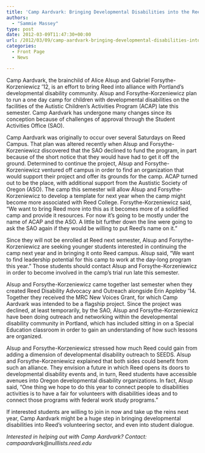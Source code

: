 ```yaml
---
title: 'Camp Aardvark: Bringing Developmental Disabilities into the Reed Arena'
authors: 
  - "Sammie Massey"
type: post
date: 2012-03-09T11:47:30+00:00
url: /2012/03/09/camp-aardvark-bringing-developmental-disabilities-into-the-reed-arena/
categories:
  - Front Page
  - News

---
```

Camp Aardvark, the brainchild of Alice Alsup and Gabriel Forsythe-Korzeniewicz &#8217;12, is an effort to bring Reed into alliance with Portland&#8217;s developmental disability community. Alsup and Forsythe-Korzeniewicz plan to run a one day camp for children with developmental disabilities on the facilities of the Autistic Children&#8217;s Activities Program (ACAP) late this semester. Camp Aardvark has undergone many changes since its conception because of challenges of approval through the Student Activities Office (SAO).

Camp Aardvark was originally to occur over several Saturdays on Reed Campus. That plan was altered recently when Alsup and Forsythe-Korzeniewicz discovered that the SAO declined to fund the program, in part because of the short notice that they would have had to get it off the ground. Determined to continue the project, Alsup and Forsythe-Korzeniewicz ventured off campus in order to find an organization that would support their project and offer its grounds for the camp. ACAP turned out to be the place, with additional support from the Austistic Society of Oregon (ASO). The camp this semester will allow Alsup and Forsythe-Korzeniewicz to develop a template for next year when the camp might become more associated with Reed College. Forsythe-Korzeniewicz said, &#8220;We want to bring Reed more into this as it becomes more of a solidified camp and provide it resources. For now it&#8217;s going to be mostly under the name of ACAP and the ASO. A little bit further down the line were going to ask the SAO again if they would be willing to put Reed&#8217;s name on it.&#8221;

Since they will not be enrolled at Reed next semester, Alsup and Forsythe-Korzeniewicz are seeking younger students interested in continuing the camp next year and in bringing it onto Reed campus. Alsup said, &#8220;We want to find leadership potential for this camp to work at the day-long program this year.&#8221; Those students should contact Alsup and Forsythe-Korzeniewicz in order to become involved in the camp&#8217;s trial run late this semester.

Alsup and Forsythe-Korzeniewicz came together last semester when they created Reed Disability Advocacy and Outreach alongside Erin Appleby &#8217;14. Together they received the MRC New Voices Grant, for which Camp Aardvark was intended to be a flagship project. Since the project was declined, at least temporarily, by the SAO, Alsup and Forsythe-Korzeniewicz have been doing outreach and networking within the developmental disability community in Portland, which has included sitting in on a Special Education classroom in order to gain an understanding of how such lessons are organized.

Alsup and Forsythe-Korzeniewicz stressed how much Reed could gain from adding a dimension of developmental disability outreach to SEEDS. Alsup and Forsythe-Korzeniewicz explained that both sides could benefit from such an alliance. They envision a future in which Reed opens its doors to developmental disability events and, in turn, Reed students have accessible avenues into Oregon developmental disability organizations. In fact, Alsup said, &#8220;One thing we hope to do this year to connect people to disabilities activities is to have a fair for volunteers with disabilities ideas and to connect those programs with federal work study programs.&#8221;

If interested students are willing to join in now and take up the reins next year, Camp Aardvark might be a huge step in bringing developmental disabilities into Reed&#8217;s volunteering sector, and even into student dialogue.

_Interested in helping out with Camp Aardvark? Contact: &#x63;&#x61;&#x6d;&#x70;&#x61;&#x61;&#x72;&#x64;&#x76;&#x61;&#x72;&#x6b;&#x40;<span class="oe_displaynone">null</span>&#x6c;&#x69;&#x73;&#x74;&#x73;&#x2e;&#x72;&#x65;&#x65;&#x64;&#x2e;&#x65;&#x64;&#x75;_